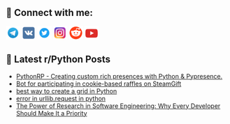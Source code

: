 ## 🔎 Connect with me:
[<img src="https://github.com/bullbesh/bullbesh/blob/main/images/Telegram.png" width="32" height="32" />](https://t.me/bullbesh)
[<img src="https://github.com/bullbesh/bullbesh/blob/main/images/VK.png" width="32" height="32" />](https://vk.com/bullbesh)
[<img src="https://github.com/bullbesh/bullbesh/blob/main/images/Twitter.png" width="32" height="32" />](https://twitter.com/bullbesh1)
[<img src="https://github.com/bullbesh/bullbesh/blob/main/images/Instagram.png" width="32" height="32" />](https://www.instagram.com/bullbesh)
[<img src="https://github.com/bullbesh/bullbesh/blob/main/images/Reddit.png" width="32" height="32" />](https://www.reddit.com/user/bullbesh)
[<img src="https://github.com/bullbesh/bullbesh/blob/main/images/YouTube.png" width="32" height="32" />](https://www.youtube.com/channel/UCtfjRs6uzgq5mfm8S06WTcg)

## 📕 Latest r/Python Posts
<!-- BLOG-POST-LIST:START -->
- [PythonRP - Creating custom rich presences with Python &amp; Pypresence.](https://www.reddit.com/r/Python/comments/118qtzi/pythonrp_creating_custom_rich_presences_with/)
- [Bot for participating in cookie-based raffles on SteamGift](https://www.reddit.com/r/Python/comments/118pz2b/bot_for_participating_in_cookiebased_raffles_on/)
- [best way to create a grid in Python](https://www.reddit.com/r/Python/comments/118phqv/best_way_to_create_a_grid_in_python/)
- [error in urllib.request in python](https://www.reddit.com/r/Python/comments/118p5hm/error_in_urllibrequest_in_python/)
- [The Power of Research in Software Engineering: Why Every Developer Should Make It a Priority](https://www.reddit.com/r/Python/comments/118oxd3/the_power_of_research_in_software_engineering_why/)
<!-- BLOG-POST-LIST:END -->
